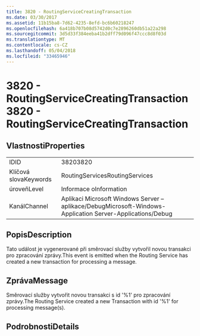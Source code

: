 ```yaml
---
title: 3820 - RoutingServiceCreatingTransaction
ms.date: 03/30/2017
ms.assetid: 11b15ba8-7d62-4235-8efd-bc6b60218247
ms.openlocfilehash: 6a418b707b08d5742d0c7e2896260db51a22a298
ms.sourcegitcommit: 3d5d33f384eeba41b2dff79d096f47ccc8d8f03d
ms.translationtype: MT
ms.contentlocale: cs-CZ
ms.lasthandoff: 05/04/2018
ms.locfileid: "33465946"
---
```

# <a name="3820---routingservicecreatingtransaction"></a><span data-ttu-id="7b1a2-102">3820 - RoutingServiceCreatingTransaction</span><span class="sxs-lookup"><span data-stu-id="7b1a2-102">3820 - RoutingServiceCreatingTransaction</span></span>
## <a name="properties"></a><span data-ttu-id="7b1a2-103">Vlastnosti</span><span class="sxs-lookup"><span data-stu-id="7b1a2-103">Properties</span></span>  
  
|||  
|-|-|  
|<span data-ttu-id="7b1a2-104">ID</span><span class="sxs-lookup"><span data-stu-id="7b1a2-104">ID</span></span>|<span data-ttu-id="7b1a2-105">3820</span><span class="sxs-lookup"><span data-stu-id="7b1a2-105">3820</span></span>|  
|<span data-ttu-id="7b1a2-106">Klíčová slova</span><span class="sxs-lookup"><span data-stu-id="7b1a2-106">Keywords</span></span>|<span data-ttu-id="7b1a2-107">RoutingServices</span><span class="sxs-lookup"><span data-stu-id="7b1a2-107">RoutingServices</span></span>|  
|<span data-ttu-id="7b1a2-108">úroveň</span><span class="sxs-lookup"><span data-stu-id="7b1a2-108">Level</span></span>|<span data-ttu-id="7b1a2-109">Informace o</span><span class="sxs-lookup"><span data-stu-id="7b1a2-109">Information</span></span>|  
|<span data-ttu-id="7b1a2-110">Kanál</span><span class="sxs-lookup"><span data-stu-id="7b1a2-110">Channel</span></span>|<span data-ttu-id="7b1a2-111">Aplikaci Microsoft Windows Server – aplikace/Debug</span><span class="sxs-lookup"><span data-stu-id="7b1a2-111">Microsoft-Windows-Application Server-Applications/Debug</span></span>|  
  
## <a name="description"></a><span data-ttu-id="7b1a2-112">Popis</span><span class="sxs-lookup"><span data-stu-id="7b1a2-112">Description</span></span>  
 <span data-ttu-id="7b1a2-113">Tato událost je vygenerované při směrovací služby vytvořil novou transakci pro zpracování zprávy.</span><span class="sxs-lookup"><span data-stu-id="7b1a2-113">This event is emitted when the Routing Service has created a new transaction for processing a message.</span></span>  
  
## <a name="message"></a><span data-ttu-id="7b1a2-114">Zpráva</span><span class="sxs-lookup"><span data-stu-id="7b1a2-114">Message</span></span>  
 <span data-ttu-id="7b1a2-115">Směrovací služby vytvořit novou transakci s id '%1' pro zpracování zprávy.</span><span class="sxs-lookup"><span data-stu-id="7b1a2-115">The Routing Service created a new Transaction with id '%1' for processing message(s).</span></span>  
  
## <a name="details"></a><span data-ttu-id="7b1a2-116">Podrobnosti</span><span class="sxs-lookup"><span data-stu-id="7b1a2-116">Details</span></span>
